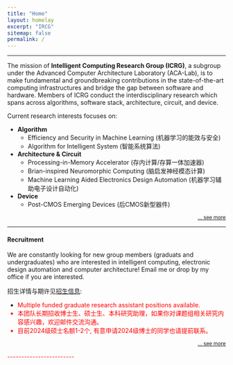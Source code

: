 ```yaml
---
title: "Home"
layout: homelay
excerpt: "IRCG"
sitemap: false
permalink: /
---
```


------------------------
<!-- ### About the Group -->

The mission of __Intelligent Computing Research Group (ICRG)__, a subgroup under the Advanced Computer Architecture Laboratory (ACA-Lab), is to make fundamental and groundbreaking contributions in the state-of-the-art computing infrastructures and bridge the gap between software and hardware. Members of ICRG conduct the interdisciplinary research which spans across algorithms, software stack, architecture, circuit, and device.



Current research interests focuses on:
- **Algorithm**
    * Efficiency and Security in Machine Learning (机器学习的能效与安全)
    * Algorithm for Intelligent System (智能系统算法)
- **Architecture & Circuit**
    * Processing-in-Memory Accelerator (存内计算/存算一体加速器)
    * Brian-inspired Neuromorphic Computing (脑启发神经模态计算)
    * Machine Learning Aided Electronics Design Automation (机器学习辅助电子设计自动化)
- **Device**
    * Post-CMOS Emerging Devices (后CMOS新型器件)


<p align="right">
<small><a href="{{ site.url }}{{ site.baseurl }}/research"> ... see more</a></small>
</p>

------
#### Recruitment 
We are constantly looking for new group members (graduats and undergraduates) who are interested in intelligent computing, electronic design automation and computer architecture! Email me or drop by my office if you are interested.

招生详情与期许见<a href="{{ site.url }}{{ site.baseurl }}/vacancies">招生信息</a>:
- <font color=red>Multiple funded graduate research assistant positions available. 
- 本团队长期招收博士生、硕士生、本科研究助理，如果你对课题组相关研究内容感兴趣，欢迎邮件交流沟通。
- 目前2024级硕士名额1-2个, 有意申请2024级博士的同学也请提前联系。

<p align="right">
<small><a href="{{ site.url }}{{ site.baseurl }}/vacancies"> ... see more</a></small>
</p>
------------------------
